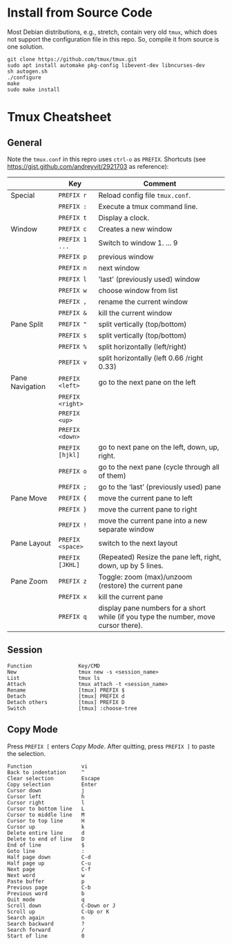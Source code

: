 # Install from Source Code

Most Debian distributions, e.g., stretch, contain very old `tmux`, which does not
support the configuration file in this repo. So, compile it from source is one
solution.


    git clone https://github.com/tmux/tmux.git
    sudo apt install automake pkg-config libevent-dev libncurses-dev
    sh autogen.sh
    ./configure
    make
    sudo make install

# Tmux Cheatsheet

## General

Note the `tmux.conf` in this repro uses `ctrl-o` as `PREFIX`.  Shortcuts (see
https://gist.github.com/andreyvit/2921703 as reference):

|                 | Key               | Comment                                                      |
| --------------- | ------------------| ------------------------------------------------------------ |
| Special         | `PREFIX r`        | Reload config file `tmux.conf`.                              |
|                 | `PREFIX :`        | Execute a tmux command line.                                 |
|                 | `PREFIX t`        | Display a clock.                                             |
| Window          | `PREFIX c`        | Creates a new window                                         |
|                 | `PREFIX 1 ...`    | Switch to window 1. ... 9                                    |
|                 | `PREFIX p`        | previous window                                              |
|                 | `PREFIX n`        | next window                                                  |
|                 | `PREFIX l`        | 'last' (previously used)  window                             |
|                 | `PREFIX w`        | choose window from list                                      |
|                 | `PREFIX ,`        | rename the current window                                    |
|                 | `PREFIX &`        | kill  the current window                                     |
| Pane Split      | `PREFIX "`        | split vertically (top/bottom)                                |
|                 | `PREFIX s`        | split vertically (top/bottom)                                |
|                 | `PREFIX %`        | split horizontally (left/right)                              |
|                 | `PREFIX v`        | split horizontally (left 0.66 /right 0.33)                   |
| Pane Navigation | `PREFIX <left>`   | go to the next pane on the left                              |
|                 | `PREFIX <right>`  |                                                              |
|                 | `PREFIX <up>`     |                                                              |
|                 | `PREFIX <down>`   |                                                              |
|                 | `PREFIX [hjkl]`   | go to next pane on the left, down, up, right.                |
|                 | `PREFIX o`        | go to the next pane (cycle through all of them)              |
|                 | `PREFIX ;`        | go to the ‘last’ (previously used) pane                      |
| Pane Move       | `PREFIX {`        | move the current pane to left                                |
|                 | `PREFIX }`        | move the current pane to right                               |
|                 | `PREFIX !`        | move the current pane into a new separate window             |
| Pane Layout     | `PREFIX <space>`  | switch to the next layout                                    |
|                 | `PREFIX [JKHL]`   | (Repeated) Resize the pane left, right, down, up by 5 lines. |
| Pane Zoom       | `PREFIX z`        | Toggle: zoom (max)/unzoom (restore) the current pane         |
|                 | `PREFIX x`        | kill the current pane                                        |
|                 | `PREFIX q`        | display pane numbers for a short while (if you type the number, move cursor there). |

## Session

    Function               Key/CMD
    New                    tmux new -s <session_name>
    List                   tmux ls
    Attach                 tmux attach -t <session_name>
    Rename                 [tmux] PREFIX $
    Detach                 [tmux] PREFIX d
    Detach others          [tmux] PREFIX D
    Switch                 [tmux] :choose-tree

## Copy Mode

Press `PREFIX [` enters _Copy Mode_. After quitting, press `PREFIX ]` to paste
the selection.

    Function                vi
    Back to indentation     ^
    Clear selection         Escape
    Copy selection          Enter
    Cursor down             j
    Cursor left             h
    Cursor right            l
    Cursor to bottom line   L
    Cursor to middle line   M
    Cursor to top line      H
    Cursor up               k
    Delete entire line      d
    Delete to end of line   D
    End of line             $
    Goto line               :
    Half page down          C-d
    Half page up            C-u
    Next page               C-f
    Next word               w
    Paste buffer            p
    Previous page           C-b
    Previous word           b
    Quit mode               q
    Scroll down             C-Down or J
    Scroll up               C-Up or K
    Search again            n
    Search backward         ?
    Search forward          /
    Start of line           0
